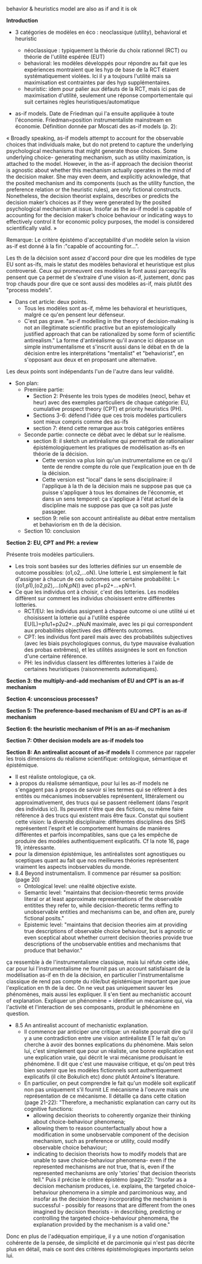 behavior & heuristics model are also as if and it is ok

**Introduction**

- 3 catégories de modèles en éco : neoclassique (utility), behavioral et heuristic
	- néoclassique : typiquement la théorie du choix rationnel (RCT) ou théorie de l'utilité espérée (EUT)
	- behavioral: les modèles développés pour répondre au fait que les expériences montraient que les hyp de base de la RCT étaient systématiquement violées. Ici il y a toujours l'utilité mais sa maximisation est contraintes par des hyp supplémentaires.
	- heuristic: idem pour palier aux défauts de la RCT, mais ici pas de maximisation d'utilité, seulement une réponse comportementale qui suit certaines règles heuristiques/automatique

- as-if models. Date de Friedman qui l'a ensuite appliquée à toute l'économie. Friedman=position instrumentaliste mainstream en économie. Définition donnée par Moscati des as-if models (p. 2):

« Broadly speaking, as-if models attempt to account for the observable choices that
individuals make, but do not pretend to capture the underlying psychological
mechanisms that might generate those choices. Some underlying choice-
generating mechanism, such as utility maximization, is attached to the model.
However, in the as-if approach the decision theorist is agnostic about whether
this mechanism actually operates in the mind of the decision maker. She may
even deem, and explicitly acknowledge, that the posited mechanism and its
components (such as the utility function, the preference relation or the heuristic
rules), are only fictional constructs. Nonetheless, the decision theorist explains,
describes or predicts the decision maker’s choices as if they were generated by
the posited psychological mechanism at issue. Insofar as the as-if model is
capable of accounting for the decision maker’s choice behaviour or indicating ways to effectively control it for economic policy purposes, the model is considered
scientifically valid. »

Remarque: Le critère épistémo d'acceptabilité d'un modèle selon la vision as-if est donné à la fin :"capable of accounting for...". 

Les th de la décision sont assez d'accord pour dire que les modèles de type EU sont as-ifs, mais le statut des modèles behavioral et heuristique est plus controversé. Ceux qui promeuvent ces modèles le font aussi parcequ'ils pensent que ça permet de s'extraire d'une vision as-if, justement, donc pas trop chauds pour dire que ce sont aussi des modèles as-if, mais plutôt des "process models". 


- Dans cet article: deux points. 
	- Tous les modèles sont as-if, même les behavioral et heuristiques, malgré ce qu'en pensent leur défenseur. 
	- C'est pas grave. "as-if modelling in the theory of decision-making is not an illegitimate scientific practive but an epistemologically justified approach that can be rationalized by some form of scientific antirealism." La forme d'antiréalisme qu'il avance ici dépasse un simple instrumentalisme et s'inscrit aussi dans le débat en th de la décision entre les interprétations "mentalist" et "behaviorist", en s'opposant aux deux et en proposant une alternative. 

Les deux points sont indépendants l'un de l'autre dans leur validité. 

- Son plan:
	- Première partie:
		- Section 2: Présente les trois types de modèles (neocl, behav et heur) avec des exemples particuliers de chaque catégorie: EU, cumulative prospect theory (CPT) et priority heuristics (PH). 
		- Sections 3-6: défend l'idée que ces trois modèles particuliers sont mieux compris comme des as-ifs
		- section 7: étend cette remarque aux trois catégories entières
	- Seconde partie: connecte ce débat avec le débat sur le réalisme. 
		- section 8: il sketch un antiréalisme qui permettrait de rationaliser épistémologiquement les pratiques de modélisation as-ifs en théorie de la décision. 
			- Cette version va plus loin qu'un instrumentalisme en ce qu'il tente de rendre compte du role que l'explication joue en th de la décision. 
			- Cette version est "local" dans le sens disciplinaire: il l'applique à la th de la décision mais ne suppose pas que ça puisse s'appliquer à tous les domaines de l'économie, et dans un sens temporel: ça s'applique à l'état actuel de la discipline mais ne suppose pas que ça soit pas juste passager. 
		- section 9: relie son account antiréaliste au débat entre mentalism et behaviorism en th de la décision. 
	- Section 10: conclusion
		

**Section 2: EU, CPT and PH: a review**

Présente trois modèles particuliers. 
- Les trois sont basées sur des lotteries définies sur un ensemble de outcome possibles: (o1,o2,...oN). Une lotterie L est  simplement le fait d'assigner à chacun de ces outcomes une certaine probabilité: L=((o1,p1),(o2,p2),...(oN,pN)) avec p1+p2+...+pN=1. 
- Ce que les individus ont à choisir, c'est des lotteries. Les modèles diffèrent sur comment les individus choisissent entre différentes lotteries. 
	- RCT/EU: les individus assignent à chaque outcome oi une utilité ui et choisissent la lotterie qui a l'utilité espérée EU(L)=p1u1+p2u2+...pNuN maximale, avec les pi qui correspondent aux probabilités objectives des différents outcomes. 
	- CPT: les individus font pareil mais avec des probabilités subjectives (avec les biais psychologiques connus, du type mauvaise évaluation des probas extrêmes), et les utilités assignées le sont en fonction d'une certaine référence. 
	- PH: les individus classent les différentes lotteries à l'aide de certaines heuristiques (raisonnements automatiques). 

**Section 3: the multiply-and-add mechanism of EU and CPT is an as-if mechanism**

**Section 4: unconscious processes?**

**Section 5: The preference-based mechanism of EU and CPT is an as-if mechanism** 

**Section 6: the heuristic mechanism of PH is an as-if mechanism**

**Section 7: Other decision models are as-if models too**

**Section 8: An antirealist account of as-if models**
Il commence par rappeler les  trois dimensions du réalisme scientifique: ontologique, sémantique et épistémique. 
- Il est réaliste ontologique, ça ok. 
- à propos du réalisme sémantique, pour lui les as-if models ne s'engagent pas à propos de savoir si les termes qui se réfèrent à des entités ou mécanismes inobservables représentent, littéralement ou approximativement, des trucs qui se passent réellement (dans l'esprit des individus ici). Ils peuvent n'être que des fictions, ou même faire référence à des trucs qui existent mais être faux. Constat qui soutient cette vision: la diversité disciplinaire: différentes disciplines des SHS représentent l'esprit et le comportement humains de manières différentes et parfois incompatibles, sans que ça les empêche de produire des modèles authentiquement explicatifs. Cf la note 16, page 19, intéressante. 
- pour la dimension épistémique, les antiréalistes sont agnostiques ou sceptiques quant au fait que nos meilleures théories représentent vraiment les aspects inobservables du monde. 
- 8.4 Beyond instrumentalism. Il commence par résumer sa position: (page 20)
	- Ontological level: une réalité objective existe.
	- Semantic level: "maintains that decision-theoretic terms provide literal or at least approximate representations of the observable entitites they refer to, while decision-theoretic terms reffing to unobservable entities and mechanisms can be, and often are, purely fictional posits."
	- Epistemic level: "maintains that decision theories aim at providing true descriptions of observable choice behaviour, but is agnostic or even sceptical about whether current decision theories provide true descriptions of the unobservable entities and mechanisms that produce that behavior." 

ça ressemble à de l'instrumentalisme classique, mais lui réfute cette idée, car pour lui l'instrumentalisme ne fournit pas un account satisfaisant de la modélisation as-if en th de la décision, en particulier l'instrumentalisme classique de rend pas compte du rôle/but épistémique important que joue l'explication en th de la dec. On ne veut pas uniquement sauver les phénomènes, mais aussi les expliquer. Il s'en tient au mechanistic account of explanation. Expliquer un phénomène = identifier un mécanisme qui, via l'activité et l'interaction de ses composants, produit le phénomène en question. 

- 8.5 An antirealist account of mechanistic explanation. 
	- Il commence par anticiper une critique: un réaliste pourrait dire qu'il y a une contradiction entre une vision antiréaliste ET le fait qu'on cherche à avoir des bonnes explications du phénomène. Mais selon lui, c'est simplement que pour un réaliste, une bonne explication est une explication vraie, qui décrit le vrai mécanisme produisant le phénomène. Il dit que c'est une mauvaise critique, et qu'on peut très bien soutenir que les modèles fictionnels sont authentiquement explicatifs (il cite Bokulich etc) donc plutôt Antoine's literature. 
	- En particulier, on peut comprendre le fait qu'un modèle soit explicatif non pas uniquement s'il fournit LE mécanisme à l'oeuvre mais une représentation de ce mécanisme. Il détaille ça dans cette citation (page 21-22): "Therefore, a mechanistic explanation can carry out its cognitive functions:
		- allowing decision theorists to coherently organize their thinking about choice-behaviour phenomena; 
		- allowing them to reason counterfactually about how a modification in some unobservable component of the decision mechanism, such as preference or utility, could modify observable choice behaviour;
		- indicating to decision theorists how to modify models that are unable to save choice-behaviour phenomena-
even if the represented mechanisms are not true, that is, even if the represented mechanisms are only 'stories' that decision theorists tell." Puis il précise le critère épistémo (page22): "Insofar as a decision mechanism produces, i.e. explains, the targeted choice-behaviour phenomena in a simple and parcimonious way, and insofar as the decision theory incorporating the mechanism is successful - possibly for reasons that are different from the ones imagined by decision theorists - in describing, predicting or controlling the targeted  choice-behaviour phenomena, the explanation provided by the mechanism is a valid one."

Donc en plus de l'adéquation empirique, il y a une notion d'organisation cohérente de la pensée, de simplicité et de parcimonie qui n'est pas décrite plus en détail, mais ce sont des critères épistémologiques importants selon lui. 

